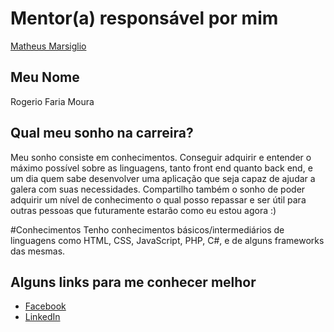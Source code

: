 # Mentor(a) responsável por mim
[Matheus Marsiglio](/profiles/mentors/profiles/matheus_marsiglio.md)

## Meu Nome
Rogerio Faria Moura

## Qual meu sonho na carreira?
Meu sonho consiste em conhecimentos. Conseguir adquirir e entender o máximo possível sobre as linguagens, tanto front end quanto back end, e um dia quem sabe desenvolver uma aplicação que seja capaz de ajudar a galera com suas necessidades.
Compartilho também o sonho de poder adquirir um nível de conhecimento o qual posso repassar e ser útil para outras pessoas que futuramente estarão como eu estou agora :)

#Conhecimentos
Tenho conhecimentos básicos/intermediários de linguagens como HTML, CSS, JavaScript, PHP, C#, e de alguns frameworks das mesmas.

## Alguns links para me conhecer melhor

- [Facebook](https://www.facebook.com/rogerio.moura3)
- [LinkedIn](https://www.linkedin.com/in/rogerio-moura-6a65548b)
